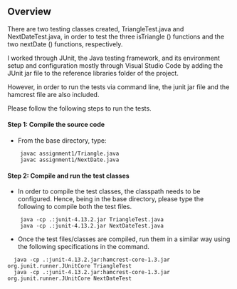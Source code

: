 ## Overview

There are two testing classes created, TriangleTest.java and NextDateTest.java, in order to test the three isTriangle () functions and the two nextDate () functions, respectively.

I worked through JUnit, the Java testing framework, and its environment setup and configuration mostly through Visual Studio Code by adding the JUnit jar file to the reference libraries folder of the project. 

However, in order to run the tests via command line, the junit jar file and the hamcrest file are also included.

Please follow the following steps to run the tests.

#### Step 1: Compile the source code

- From the base directory, type:
```console
    javac assignment1/Triangle.java
    javac assignment1/NextDate.java
```

#### Step 2: Compile and run the test classes

- In order to compile the test classes, the classpath needs to be configured. Hence, being in the base directory, please type the following to compile both the test files.
```console
    java -cp .:junit-4.13.2.jar TriangleTest.java
    java -cp .:junit-4.13.2.jar NextDateTest.java
```
- Once the test files/classes are compiled, run them in a similar way using the following specifications in the command.
```console
  java -cp .:junit-4.13.2.jar:hamcrest-core-1.3.jar org.junit.runner.JUnitCore TriangleTest
  java -cp .:junit-4.13.2.jar:hamcrest-core-1.3.jar org.junit.runner.JUnitCore NextDateTest
```
